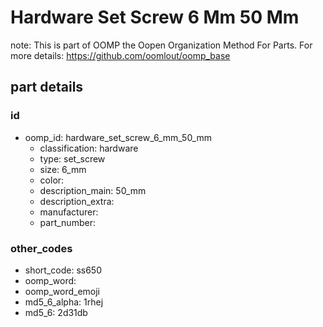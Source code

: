 # Hardware Set Screw 6 Mm 50 Mm  

note: This is part of OOMP the Oopen Organization Method For Parts. For more details: https://github.com/oomlout/oomp_base

##  part details





### id
* oomp_id: hardware_set_screw_6_mm_50_mm
  * classification: hardware
  * type: set_screw
  * size: 6_mm
  * color: 
  * description_main: 50_mm
  * description_extra: 
  * manufacturer: 
  * part_number: 

### other_codes
* short_code: ss650
* oomp_word: 
* oomp_word_emoji 
* md5_6_alpha: 1rhej
* md5_6: 2d31db